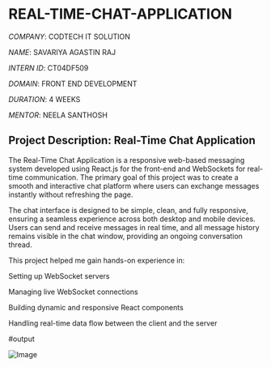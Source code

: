 # REAL-TIME-CHAT-APPLICATION

*COMPANY*: CODTECH IT SOLUTION

*NAME*: SAVARIYA AGASTIN RAJ

*INTERN ID*: CT04DF509

*DOMAIN*: FRONT END DEVELOPMENT

*DURATION*: 4 WEEKS

*MENTOR*: NEELA SANTHOSH

## Project Description: Real-Time Chat Application
The Real-Time Chat Application is a responsive web-based messaging system developed using React.js for the front-end and WebSockets for real-time communication. The primary goal of this project was to create a smooth and interactive chat platform where users can exchange messages instantly without refreshing the page.

The chat interface is designed to be simple, clean, and fully responsive, ensuring a seamless experience across both desktop and mobile devices. Users can send and receive messages in real time, and all message history remains visible in the chat window, providing an ongoing conversation thread.

This project helped me gain hands-on experience in:

Setting up WebSocket servers

Managing live WebSocket connections

Building dynamic and responsive React components

Handling real-time data flow between the client and the server

#output

![Image](https://github.com/user-attachments/assets/86464343-74e8-441f-a1f7-3b47051ed031)

